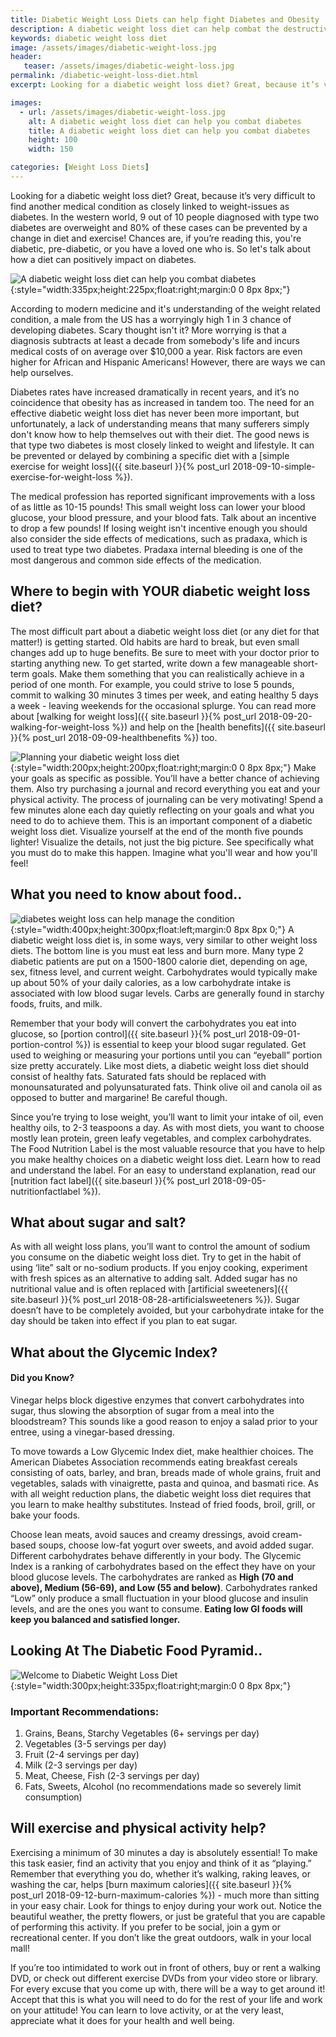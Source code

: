 ```yaml
---
title: Diabetic Weight Loss Diets can help fight Diabetes and Obesity
description: A diabetic weight loss diet can help combat the destructive link between diabetes and obesity. Discover easy tips to regulate blood sugar and help in the fight against diabetes.
keywords: diabetic weight loss diet
image: /assets/images/diabetic-weight-loss.jpg
header:
   teaser: /assets/images/diabetic-weight-loss.jpg
permalink: /diabetic-weight-loss-diet.html
excerpt: Looking for a diabetic weight loss diet? Great, because it’s very difficult to find another medical condition as closely linked to weight-issues as diabetes. 

images:
  - url: /assets/images/diabetic-weight-loss.jpg
    alt: A diabetic weight loss diet can help you combat diabetes
    title: A diabetic weight loss diet can help you combat diabetes
    height: 100
    width: 150

categories: [Weight Loss Diets]
---
```


Looking for a diabetic weight loss diet? Great, because it’s very difficult to find another medical condition as closely linked to weight-issues as diabetes. In the western world, 9 out of 10 people diagnosed with type two diabetes are overweight and 80% of these cases can be prevented by a change in diet and exercise! Chances are, if you’re reading this, you're diabetic, pre-diabetic, or you have a loved one who is. So let's talk about how a diet can positively impact on diabetes.

![A diabetic weight loss diet can help you combat diabetes](/assets/images/diabetic-weight-loss.jpg){:style="width:335px;height:225px;float:right;margin:0 0 8px 8px;"}

According to modern medicine and it's understanding of the weight related condition, a male from the US has a worryingly high 1 in 3 chance of developing diabetes. Scary thought isn't it? More worrying is that a diagnosis subtracts at least a decade from somebody's life and incurs medical costs of on average over $10,000 a year. Risk factors are even higher for African and Hispanic Americans! However, there are ways we can help ourselves.

Diabetes rates have increased dramatically in recent years, and it’s no coincidence that obesity has as increased in tandem too. The need for an effective diabetic weight loss diet has never been more important, but unfortunately, a lack of understanding means that many sufferers simply don't know how to help themselves out with their diet. The good news is that type two diabetes is most closely linked to weight and lifestyle. It can be prevented or delayed by combining a specific diet with a [simple exercise for weight loss]({{ site.baseurl }}{% post_url 2018-09-10-simple-exercise-for-weight-loss %}).

The medical profession has reported significant improvements with a loss of as little as 10-15 pounds! This small weight loss can lower your blood glucose, your blood pressure, and your blood fats. Talk about an incentive to drop a few pounds! If losing weight isn't incentive enough you should also consider the side effects of medications, such as pradaxa, which is used to treat type two diabetes. Pradaxa internal bleeding is one of the most dangerous and common side effects of the medication.

## Where to begin with YOUR diabetic weight loss diet?
The most difficult part about a diabetic weight loss diet (or any diet for that matter!) is getting started. Old habits are hard to break, but even small changes add up to huge benefits. Be sure to meet with your doctor prior to starting anything new. To get started, write down a few manageable short-term goals. Make them something that you can realistically achieve in a period of one month. For example, you could strive to lose 5 pounds, commit to walking 30 minutes 3 times per week, and eating healthy 5 days a week - leaving weekends for the occasional splurge. You can read more about [walking for weight loss]({{ site.baseurl }}{% post_url 2018-09-20-walking-for-weight-loss %}) and help on the [health benefits]({{ site.baseurl }}{% post_url 2018-09-09-healthbenefits %}) too.

![Planning your diabetic weight loss diet](/assets/images/Diabetic-weight-loss-diet2.jpg){:style="width:200px;height:200px;float:right;margin:0 0 8px 8px;"}
Make your goals as specific as possible. You’ll have a better chance of achieving them. Also try purchasing a journal and record everything you eat and your physical activity. The process of journaling can be very motivating! Spend a few minutes alone each day quietly reflecting on your goals and what you need to do to achieve them. This is an important component of a diabetic weight loss diet. Visualize yourself at the end of the month five pounds lighter! Visualize the details, not just the big picture. See specifically what you must do to make this happen. Imagine what you'll wear and how you'll feel!

<div class="clearfix"></div>

## What you need to know about food..
![diabetes weight loss can help manage the condition](/assets/images/diabetes-weight-loss.jpg){:style="width:400px;height:300px;float:left;margin:0 8px 8px 0;"}
A diabetic weight loss diet is, in some ways, very similar to other weight loss diets. The bottom line is you must eat less and burn more. Many type 2 diabetic patients are put on a 1500-1800 calorie diet, depending on age, sex, fitness level, and current weight. Carbohydrates would typically make up about 50% of your daily calories, as a low carbohydrate intake is associated with low blood sugar levels. Carbs are generally found in starchy foods, fruits, and milk.

Remember that your body will convert the carbohydrates you eat into glucose, so [portion control]({{ site.baseurl }}{% post_url 2018-09-01-portion-control %}) is essential to keep your blood sugar regulated. Get used to weighing or measuring your portions until you can “eyeball” portion size pretty accurately. Like most diets, a diabetic weight loss diet should consist of healthy fats. Saturated fats should be replaced with monounsaturated and polyunsaturated fats. Think olive oil and canola oil as opposed to butter and margarine! Be careful though.

Since you’re trying to lose weight, you’ll want to limit your intake of oil, even healthy oils, to 2-3 teaspoons a day. As with most diets, you want to choose mostly lean protein, green leafy vegetables, and complex carbohydrates. The Food Nutrition Label is the most valuable resource that you have to help you make healthy choices on a diabetic weight loss diet. Learn how to read and understand the label. For an easy to understand explanation, read our [nutrition fact label]({{ site.baseurl }}{% post_url 2018-09-05-nutritionfactlabel %}).

## What about sugar and salt?
As with all weight loss plans, you’ll want to control the amount of sodium you consume on the diabetic weight loss diet. Try to get in the habit of using ‘lite” salt or no-sodium products. If you enjoy cooking, experiment with fresh spices as an alternative to adding salt. Added sugar has no nutritional value and is often replaced with [artificial sweeteners]({{ site.baseurl }}{% post_url 2018-08-28-artificialsweeteners %}). Sugar doesn’t have to be completely avoided, but your carbohydrate intake for the day should be taken into effect if you plan to eat sugar.

## What about the Glycemic Index?

<div class="ReminderBox" style="box-sizing: border-box">
	<h4>Did you Know?</h4>
	<p>Vinegar helps block digestive enzymes that convert carbohydrates into sugar, thus slowing the absorption of sugar from a meal into the bloodstream?  This sounds like a good reason to enjoy a salad prior to your entree, using a vinegar-based dressing.</p>
</div>

To move towards a Low Glycemic Index diet, make healthier choices. The American Diabetes Association recommends eating breakfast cereals consisting of oats, barley, and bran, breads made of whole grains, fruit and vegetables, salads with vinaigrette, pasta and quinoa, and basmati rice. As with all weight reduction plans, the diabetic weight loss diet requires that you learn to make healthy substitutes. Instead of fried foods, broil, grill, or bake your foods. 

Choose lean meats, avoid sauces and creamy dressings, avoid cream-based soups, choose low-fat yogurt over sweets, and avoid added sugar. Different carbohydrates behave differently in your body. The Glycemic Index is a ranking of carbohydrates based on the effect they have on your blood glucose levels. The carbohydrates are ranked as __High (70 and above), Medium (56-69), and Low (55 and below)__. Carbohydrates ranked “Low” only produce a small fluctuation in your blood glucose and insulin levels, and are the ones you want to consume. __Eating low GI foods will keep you balanced and satisfied longer.__

## Looking At The Diabetic Food Pyramid..

![Welcome to Diabetic Weight Loss Diet](/assets/images/diabetic-food-pyramid.jpg){:style="width:300px;height:335px;float:right;margin:0 0 8px 8px;"}

### Important Recommendations:

1. Grains, Beans, Starchy Vegetables (6+ servings per day)
2. Vegetables (3-5 servings per day)
3. Fruit (2-4 servings per day)
4. Milk (2-3 servings per day)
5. Meat, Cheese, Fish (2-3 servings per day)
6. Fats, Sweets, Alcohol (no recommendations made so severely limit consumption)

<div class="clearfix"></div>

## Will exercise and physical activity help?

Exercising a minimum of 30 minutes a day is absolutely essential! To make this task easier, find an activity that you enjoy and think of it as “playing.” Remember that everything you do, whether it’s walking, raking leaves, or washing the car, helps [burn maximum calories]({{ site.baseurl }}{% post_url 2018-09-12-burn-maximum-calories %}) - much more than sitting in your easy chair. Look for things to enjoy during your work out. Notice the beautiful weather, the pretty flowers, or just be grateful that you are capable of performing this activity. If you prefer to be social, join a gym or recreational center. If you don’t like the great outdoors, walk in your local mall!

If you’re too intimidated to work out in front of others, buy or rent a walking DVD, or check out different exercise DVDs from your video store or library. For every excuse that you come up with, there will be a way to get around it! Accept that this is what you will need to do for the rest of your life and work on your attitude! You can learn to love activity, or at the very least, appreciate what it does for your health and well being.